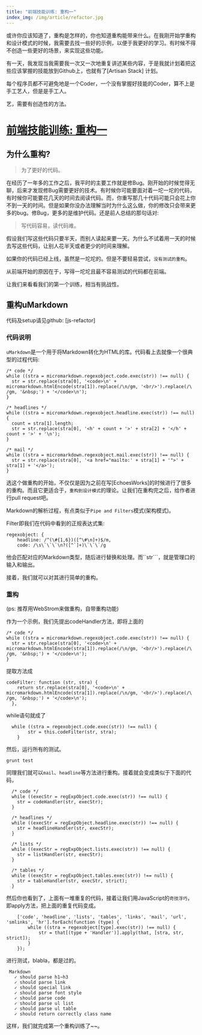 ```yaml
---
title: "前端技能训练: 重构一"
index_img: /img/article/refactor.jpg
---
```

或许你应该知道了，重构是怎样的，你也知道重构能带来什么。在我刚开始学重构和设计模式的时候，我需要去找一些好的示例，以便于我更好的学习。有时候不得不创造一些更好的场景，来实现这些功能。

有一天，我发现当我需要我一次又一次地重复讲述某些内容，于是我就计划着把这些应该掌握的技能放到Github上，也就有了[Artisan Stack] 计划。

每个程序员都不可避免地是一个Coder，一个没有掌握好技能的Coder，算不上是手工艺人，但是是手工人。

艺，需要有创造性的方法。

# [前端技能训练: 重构一]()

## 为什么重构?

> 为了更好的代码。

在经历了一年多的工作之后，我平时的主要工作就是修Bug。刚开始的时候觉得无聊，后来才发现修Bug需要更好的技术。有时候你可能要面对着一坨一坨的代码，有时候你可能要花几天的时间去阅读代码。而，你重写那几十代码可能只会花上你不到一天的时间。但是如果你没办法理解当时为什么这么做，你的修改只会带来更多的bug。修Bug，更多的是维护代码。还是前人总结的那句话对:

> 写代码容易，读代码难。

假设我们写这些代码只要半天，而别人读起来要一天。为什么不试着用一天的时候去写这些代码，让别人花半天或者更少的时间来理解。

如果你的代码已经上线，虽然是一坨坨的。但是不要轻易尝试，`没有测试的重构`。

从前端开始的原因在于，写得一坨坨且最不容易测试的代码都在前端。

让我们来看看我们的第一个训练，相当有挑战性。

## 重构uMarkdown

代码及setup请见github: [js-refactor]

### 代码说明

`uMarkdown`是一个用于将Markdown转化为HTML的库。代码看上去就像一个很典型的过程代码:

    /* code */
    while ((stra = micromarkdown.regexobject.code.exec(str)) !== null) {
      str = str.replace(stra[0], '<code>\n' + micromarkdown.htmlEncode(stra[1]).replace(/\n/gm, '<br/>').replace(/\ /gm, '&nbsp;') + '</code>\n');
    }
    
    /* headlines */
    while ((stra = micromarkdown.regexobject.headline.exec(str)) !== null) {
      count = stra[1].length;
      str = str.replace(stra[0], '<h' + count + '>' + stra[2] + '</h' + count + '>' + '\n');
    }
    
    /* mail */
    while ((stra = micromarkdown.regexobject.mail.exec(str)) !== null) {
      str = str.replace(stra[0], '<a href="mailto:' + stra[1] + '">' + stra[1] + '</a>');
    }

选这个做重构的开始，不仅仅是因为之前在写[EchoesWorks]的时候进行了很多的重构。而且它更适合于，`重构到设计模式`的理论。让我们在重构完之后，给作者进行pull request吧。

Markdown的解析过程，有点类似于`Pipe and Filters`模式(架构模式)。

Filter即我们在代码中看到的正规表达式集:

    regexobject: {
        headline: /^(\#{1,6})([^\#\n]+)$/m,
        code: /\s\`\`\`\n?([^`]+)\`\`\`/g

他会匹配对应的Markdown类型，随后进行替换和处理。而``str```，就是管理口的输入和输出。

接着，我们就可以对其进行简单的重构。

### 重构

(ps: 推荐用WebStrom来做重构，自带重构功能)

作为一个示例，我们先提出codeHandler方法，即将上面的

    /* code */
    while ((stra = micromarkdown.regexobject.code.exec(str)) !== null) {
      str = str.replace(stra[0], '<code>\n' + micromarkdown.htmlEncode(stra[1]).replace(/\n/gm, '<br/>').replace(/\ /gm, '&nbsp;') + '</code>\n');
    }

提取方法成

    codeFilter: function (str, stra) {
        return str.replace(stra[0], '<code>\n' + micromarkdown.htmlEncode(stra[1]).replace(/\n/gm, '<br/>').replace(/\ /gm, '&nbsp;') + '</code>\n');
      },

while语句就成了

      while ((stra = regexobject.code.exec(str)) !== null) {
            str = this.codeFilter(str, stra);
        }

然后，运行所有的测试。

    grunt test

同理我们就可以`mail`、`headline`等方法进行重构。接着就会变成类似于下面的代码，

      /* code */
      while ((execStr = regExpObject.code.exec(str)) !== null) {
        str = codeHandler(str, execStr);
      }
    
      /* headlines */
      while ((execStr = regExpObject.headline.exec(str)) !== null) {
        str = headlineHandler(str, execStr);
      }
    
      /* lists */
      while ((execStr = regExpObject.lists.exec(str)) !== null) {
        str = listHandler(str, execStr);
      }
    
      /* tables */
      while ((execStr = regExpObject.tables.exec(str)) !== null) {
        str = tableHandler(str, execStr, strict);
      }

然后你也看到了，上面有一堆重复的代码，接着让我们用JavaScript的`奇技浮巧`，即apply方法，把上面的重复代码变成。

        ['code', 'headline', 'lists', 'tables', 'links', 'mail', 'url', 'smlinks', 'hr'].forEach(function (type) {
            while ((stra = regexobject[type].exec(str)) !== null) {
                str = that[(type + 'Handler')].apply(that, [stra, str, strict]);
            }
        });

进行测试，blabla，都是过的。

     Markdown
       ✓ should parse h1~h3
       ✓ should parse link
       ✓ should special link
       ✓ should parse font style
       ✓ should parse code
       ✓ should parse ul list
       ✓ should parse ul table
       ✓ should return correctly class name

这样，我们就完成第一个重构训练了~~。